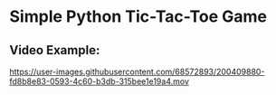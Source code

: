 # Simple Python Tic-Tac-Toe Game 

## Video Example:
https://user-images.githubusercontent.com/68572893/200409880-fd8b8e83-0593-4c60-b3db-315bee1e19a4.mov

